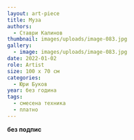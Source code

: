 ```yaml
---
layout: art-piece
title: Муза
authors:
  - Ставри Калинов
thumbnail: images/uploads/image-083.jpg
gallery:
  - image: images/uploads/image-083.jpg
date: 2022-01-02
role: Artist
size: 100 х 70 см
categories:
  - Юри Буков
year: без година
tags:
  - смесена техника
  - платно
---
```

**без подпис**
